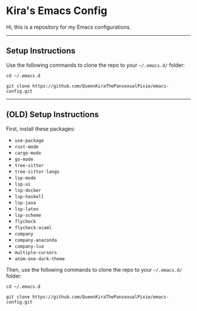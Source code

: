 # Kira's Emacs Config

Hi, this is a repository for my Emacs configurations.

---

## Setup Instructions

Use the following commands to clone the repo to your `~/.emacs.d/` folder:

```shell
cd ~/.emacs.d 
```

```shell
git clone https://github.com/QueenKiraThePansexualPixie/emacs-config.git
```

---

## (OLD) Setup Instructions

First, install these packages:

- `use-package`
- `rust-mode`
- `cargo-mode`
- `go-mode`
- `tree-sitter`
- `tree-sitter-langs`
- `lsp-mode`
- `lsp-ui`
- `lsp-docker`
- `lsp-haskell`
- `lsp-java`
- `lsp-latex`
- `lsp-scheme`
- `flycheck`
- `flycheck-ocaml`
- `company`
- `company-anaconda`
- `company-lua`
- `multiple-cursors`
- `atom-one-dark-theme`

Then, use the following commands to clone the repo to your `~/.emacs.d/` folder:

```shell
cd ~/.emacs.d 
```

```shell
git clone https://github.com/QueenKiraThePansexualPixie/emacs-config.git
```

